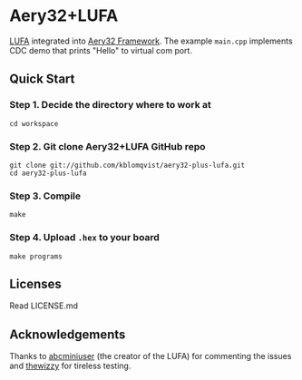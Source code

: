 # Aery32+LUFA

[LUFA](https://github.com/abcminiuser/lufa-lib) integrated into [Aery32 Framework](https://github.com/aery32/aery32). The example `main.cpp` implements CDC demo that prints "Hello" to virtual com port.

## Quick Start

### Step 1. Decide the directory where to work at

    cd workspace

### Step 2. Git clone Aery32+LUFA GitHub repo

    git clone git://github.com/kblomqvist/aery32-plus-lufa.git
    cd aery32-plus-lufa

### Step 3. Compile

    make

### Step 4. Upload `.hex` to your board

    make programs

## Licenses

Read LICENSE.md

## Acknowledgements

Thanks to [abcminiuser](https://github.com/abcminiuser) (the creator of the LUFA) for commenting the issues and [thewizzy](https://github.com/thewizzy) for tireless testing.
